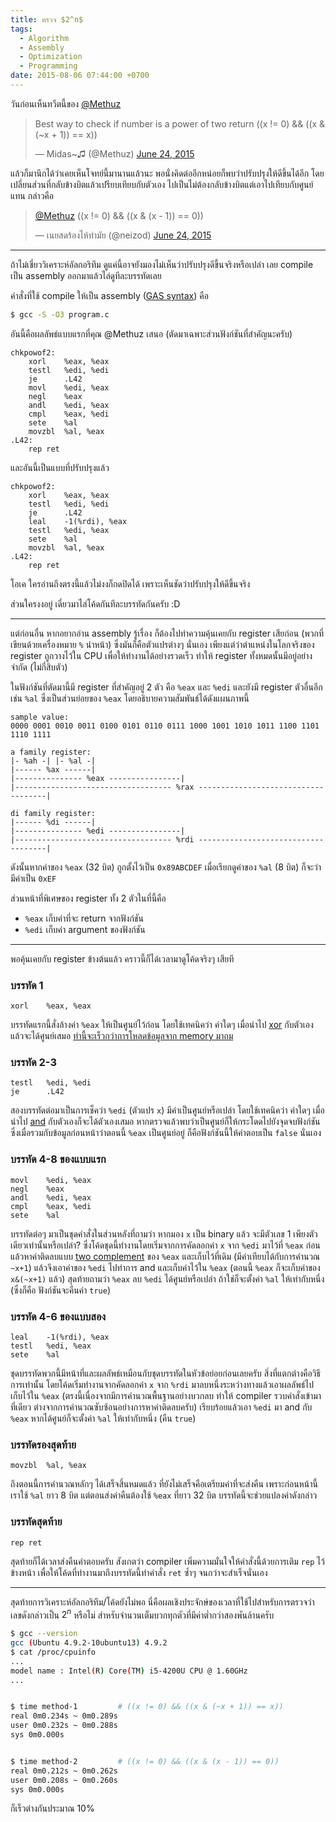 ```yaml
---
title: ตรวจ $2^n$
tags:
  - Algorithm
  - Assembly
  - Optimization
  - Programming
date: 2015-08-06 07:44:00 +0700
---
```


วันก่อนเห็นทวีตนี้ของ [@Methuz][]

<blockquote class="twitter-tweet" lang="en">
<p lang="en" dir="ltr">
Best way to check if number is a power of two&#10;&#10;return ((x != 0) &amp;&amp; ((x &amp; (~x + 1)) == x))</p>
&mdash; Midas~♫ (@Methuz) <a href="https://twitter.com/Methuz/status/613534846132948996">June 24, 2015</a></blockquote>
<script async src="//platform.twitter.com/widgets.js" charset="utf-8"></script>

แล้วก็มานึกได้ว่าเคยเห็นโจทย์นี้มานานแล้วนะ พอนั่งคิดต่ออีกหน่อยก็พบว่าปรับปรุงให้ดีขึ้นได้อีก โดยเปลี่ยนส่วนที่กลับข้างบิตแล้วเปรียบเทียบกับตัวเอง ไปเป็นไม่ต้องกลับข้างบิตแต่เอาไปเทียบกับศูนย์แทน กล่าวคือ

<blockquote class="twitter-tweet" data-conversation="none" lang="en">
<p lang="en" dir="ltr">
<a href="https://twitter.com/Methuz">@Methuz</a> ((x != 0) &amp;&amp; ((x &amp; (x - 1)) == 0))</p>
&mdash; เนยสดร้องไห้ทำมัย (@neizod) <a href="https://twitter.com/neizod/status/613774023927836672">June 24, 2015</a></blockquote>
<script async src="//platform.twitter.com/widgets.js" charset="utf-8"></script>

---

ถ้าไม่เชี่ยววิเคราะห์อัลกอริทึม ดูแค่นี้อาจยังมองไม่เห็นว่าปรับปรุงดีขึ้นจริงหรือเปล่า เลย compile เป็น assembly ออกมาแล้วไล่ดูทีละบรรทัดเลย

คำสั่งที่ใช้ compile ให้เป็น assembly ([GAS syntax][]) คือ

``` bash
$ gcc -S -O3 program.c
```

อันนี้คือผลลัพธ์แบบแรกที่คุณ @Methuz เสนอ (ตัดมาเฉพาะส่วนฟังก์ชันที่สำคัญนะครับ)

```
chkpowof2:
    xorl    %eax, %eax
    testl   %edi, %edi
    je      .L42
    movl    %edi, %eax
    negl    %eax
    andl    %edi, %eax
    cmpl    %eax, %edi
    sete    %al
    movzbl  %al, %eax
.L42:
    rep ret
```

และอันนี้เป็นแบบที่ปรับปรุงแล้ว

```
chkpowof2:
    xorl    %eax, %eax
    testl   %edi, %edi
    je      .L42
    leal    -1(%rdi), %eax
    testl   %edi, %eax
    sete    %al
    movzbl  %al, %eax
.L42:
    rep ret
```

โอเค ใครอ่านถึงตรงนี้แล้วไม่งงก็กดปิดได้ เพราะเห็นชัดว่าปรับปรุงให้ดีขึ้นจริง

ส่วนใครงงอยู่ เดี๋ยวมาไล่โค้ดกันทีละบรรทัดกันครับ :D

---

แต่ก่อนอื่น หากอยากอ่าน assembly รู้เรื่อง ก็ต้องไปทำความคุ้นเคยกับ register เสียก่อน (พวกที่เขียนด้วยเครื่องหมาย `%` นำหน้า) ซึ่งมันก็คือตัวแปรต่างๆ นั่นเอง เพียงแต่ว่าตำแหน่งในโลกจริงของ register ถูกวางไว้ใน CPU เพื่อให้ทำงานได้อย่างรวดเร็ว ทำให้ register ทั้งหมดนั้นมีอยู่อย่างจำกัด (ไม่กี่สิบตัว)

ในฟังก์ชันที่ตัดมานี้มี register ที่สำคัญอยู่ 2 ตัว คือ `%eax` และ `%edi` และยังมี register ตัวอื่นอีก เช่น `%al` ซึ่งเป็นส่วนย่อยของ `%eax` โดยอธิบายความสัมพันธ์ได้ดังแผนภาพนี้

```
sample value:
0000 0001 0010 0011 0100 0101 0110 0111 1000 1001 1010 1011 1100 1101 1110 1111

a family register:
|- %ah -| |- %al -|
|------ %ax ------|
|--------------- %eax ----------------|
|----------------------------------- %rax ------------------------------------|

di family register:
|------ %di ------|
|--------------- %edi ----------------|
|----------------------------------- %rdi ------------------------------------|
```

ดังนั้นหากค่าของ `%eax` (32 บิต) ถูกตั้งไว้เป็น `0x89ABCDEF` เมื่อเรียกดูค่าของ `%al` (8 บิต) ก็จะว่ามีค่าเป็น `0xEF`

ส่วนหน้าที่พิเศษของ register ทั้ง 2 ตัวในที่นี้คือ

- `%eax` เก็บค่าที่จะ return จากฟังก์ชัน
- `%edi` เก็บค่า argument ของฟังก์ชัน

---

พอคุ้นเคยกับ register ข้างต้นแล้ว คราวนี้ก็ได้เวลามาดูโค้ดจริงๆ เสียที

### บรรทัด 1

```
xorl    %eax, %eax
```

บรรทัดแรกนี้สั่งล้างค่า `%eax` ให้เป็นศูนย์ไว้ก่อน โดยใช้เทคนิคว่า ค่าใดๆ เมื่อนำไป [xor][] กับตัวเองแล้วจะได้ศูนย์เสมอ [ท่านี้จะเร็วกว่าการโหลดข้อมูลจาก memory มาถม][xor eax eax]


### บรรทัด 2-3

```
testl   %edi, %edi
je      .L42
```

สองบรรทัดต่อมาเป็นการเช็คว่า `%edi` (ตัวแปร `x`) มีค่าเป็นศูนย์หรือเปล่า โดยใช้เทคนิคว่า ค่าใดๆ เมื่อนำไป [and][] กับตัวเองก็จะได้ตัวเองเสมอ หากตรวจแล้วพบว่าเป็นศูนย์ก็ให้กระโดดไปยังจุดจบฟังก์ชัน ซึ่งเมื่อรวมกับข้อมูลก่อนหน้าว่าตอนนี้ `%eax` เป็นศูนย์อยู่ ก็คือฟังก์ชันนี้ให้คำตอบเป็น `false` นั่นเอง


### บรรทัด 4-8 ของแบบแรก

```
movl    %edi, %eax
negl    %eax
andl    %edi, %eax
cmpl    %eax, %edi
sete    %al
```

บรรทัดต่อๆ มาเป็นชุดคำสั่งในส่วนหลังที่ถามว่า หากมอง `x` เป็น binary แล้ว จะมีตัวเลข 1 เพียงตัวเดียวเท่านั้นหรือเปล่า? ซึ่งโค้ดชุดนี้ทำงานโดยเริ่มจากการคัดลอกค่า `x` จาก `%edi` มาไว้ที่ `%eax` ก่อน แล้วหาค่าติดลบแบบ [two complement][] ของ `%eax` และเก็บไว้ที่เดิม (มีค่าเทียบได้กับการคำนวณ `~x+1`) แล้วจึงเอาค่าของ `%edi` ไปทำการ and และเก็บค่าไว้ใน `%eax` (ตอนนี้ `%eax` ก็จะเก็บค่าของ `x&(~x+1)` แล้ว) สุดท้ายถามว่า `%eax` ลบ `%edi` ได้ศูนย์หรือเปล่า ถ้าใช่ก็จะตั้งค่า `%al` ให้เท่ากับหนึ่ง (ซึ่งก็คือ ฟังก์ชันจะคืนค่า `true`)


### บรรทัด 4-6 ของแบบสอง

```
leal    -1(%rdi), %eax
testl   %edi, %eax
sete    %al
```

ชุดบรรทัดพวกนี้มีหน้าที่และผลลัพธ์เหมือนกับชุดบรรทัดในหัวข้อย่อยก่อนเลยครับ สิ่งที่แตกต่างคือวิธีการเท่านั้น โดยโค้ดเริ่มทำงานจากคัดลอกค่า `x` จาก `%rdi` มาลบหนึ่งระหว่างทางแล้วเอาผลลัพธ์ไปเก็บไว้ใน `%eax` (ตรงนี้เนื่องจากมีการคำนวณพื้นฐานอย่างบวกลบ ทำให้ compiler รวบคำสั่งเข้ามาที่เดียว ต่างจากการคำนวณซับซ้อนอย่างการหาค่าติดลบครับ) เรียบร้อยแล้วเอา `%edi` มา and กับ `%eax` หากได้ศูนย์ก็จะตั้งค่า `%al` ให้เท่ากับหนึ่ง (คืน `true`)


### บรรทัดรองสุดท้าย

```
movzbl  %al, %eax
```

ถึงตอนนี้การคำนวณหลักๆ ได้เสร็จสิ้นหมดแล้ว ที่ยังไม่เสร็จคือเตรียมค่าที่จะส่งคืน เพราะก่อนหน้านี้เราใช้ `%al` ยาว 8 บิต แต่ตอนส่งค่าคืนต้องใช้ `%eax` ที่ยาว 32 บิต บรรทัดนี้จะช่วยแปลงค่าดังกล่าว


### บรรทัดสุดท้าย

```
rep ret
```

สุดท้ายก็ได้เวลาส่งคืนคำตอบครับ สังเกตว่า compiler เพิ่มความมั่นใจให้คำสั่งนี้ด้วยการเติม `rep` ไว้ข้างหน้า เพื่อให้โค้ดที่ทำงานมาถึงบรรทัดนี้ทำคำสั่ง `ret` ซ้ำๆ จนกว่าจะสำเร็จนั่นเอง

---

สุดท้ายการวิเคราะห์อัลกอริทึม/โค้ดยังไม่พอ นี่คือผลเชิงประจักษ์ของเวลาที่ใช้ไปสำหรับการตรวจว่าเลขดังกล่าวเป็น $2^n$ หรือไม่ สำหรับจำนวนเต็มบวกทุกตัวที่มีค่าต่ำกว่าสองพันล้านครับ

``` bash
$ gcc --version
gcc (Ubuntu 4.9.2-10ubuntu13) 4.9.2
$ cat /proc/cpuinfo
...
model name : Intel(R) Core(TM) i5-4200U CPU @ 1.60GHz
...


$ time method-1         # ((x != 0) && ((x & (~x + 1)) == x))
real 0m0.234s ~ 0m0.289s
user 0m0.232s ~ 0m0.288s
sys 0m0.000s


$ time method-2         # ((x != 0) && ((x & (x - 1)) == 0))
real 0m0.212s ~ 0m0.262s
user 0m0.208s ~ 0m0.260s
sys 0m0.000s
```

ก็เร็วต่างกันประมาณ 10%


[@Methuz]: //twitter.com/Methuz

[GAS syntax]: //en.wikipedia.org/wiki/GNU_Assembler
[xor]: //en.wikipedia.org/wiki/XOR_gate
[xor eax eax]: //stackoverflow.com/questions/1396527/any-reason-to-do-a-xor-eax-eax
[and]: //en.wikipedia.org/wiki/AND_gate
[two complement]: //en.wikipedia.org/wiki/Two%27s_complement

